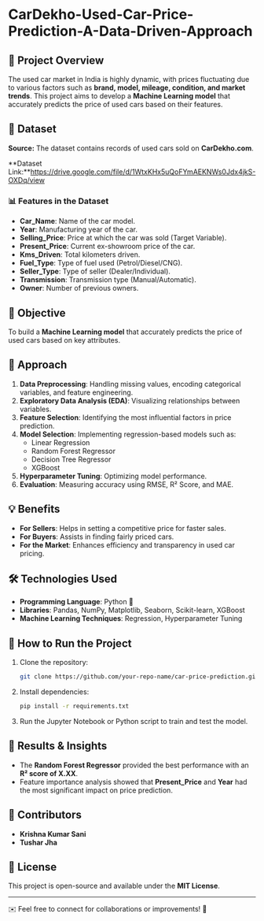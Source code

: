 # CarDekho-Used-Car-Price-Prediction-A-Data-Driven-Approach

## 📌 Project Overview
The used car market in India is highly dynamic, with prices fluctuating due to various factors such as **brand, model, mileage, condition, and market trends**. This project aims to develop a **Machine Learning model** that accurately predicts the price of used cars based on their features.

## 📂 Dataset
**Source:** The dataset contains records of used cars sold on **CarDekho.com**.

**Dataset Link:**https://drive.google.com/file/d/1WtxKHx5uQoFYmAEKNWs0Jdx4jkS-OXDq/view
### 📊 Features in the Dataset
- **Car_Name**: Name of the car model.
- **Year**: Manufacturing year of the car.
- **Selling_Price**: Price at which the car was sold (Target Variable).
- **Present_Price**: Current ex-showroom price of the car.
- **Kms_Driven**: Total kilometers driven.
- **Fuel_Type**: Type of fuel used (Petrol/Diesel/CNG).
- **Seller_Type**: Type of seller (Dealer/Individual).
- **Transmission**: Transmission type (Manual/Automatic).
- **Owner**: Number of previous owners.

## 🎯 Objective
To build a **Machine Learning model** that accurately predicts the price of used cars based on key attributes.

## 🚀 Approach
1. **Data Preprocessing**: Handling missing values, encoding categorical variables, and feature engineering.
2. **Exploratory Data Analysis (EDA)**: Visualizing relationships between variables.
3. **Feature Selection**: Identifying the most influential factors in price prediction.
4. **Model Selection**: Implementing regression-based models such as:
   - Linear Regression
   - Random Forest Regressor
   - Decision Tree Regressor
   - XGBoost
5. **Hyperparameter Tuning**: Optimizing model performance.
6. **Evaluation**: Measuring accuracy using RMSE, R² Score, and MAE.

## 💡 Benefits
- **For Sellers**: Helps in setting a competitive price for faster sales.
- **For Buyers**: Assists in finding fairly priced cars.
- **For the Market**: Enhances efficiency and transparency in used car pricing.

## 🛠️ Technologies Used
- **Programming Language**: Python 🐍
- **Libraries**: Pandas, NumPy, Matplotlib, Seaborn, Scikit-learn, XGBoost
- **Machine Learning Techniques**: Regression, Hyperparameter Tuning

## 📌 How to Run the Project
1. Clone the repository:
   ```bash
   git clone https://github.com/your-repo-name/car-price-prediction.git
   ```
2. Install dependencies:
   ```bash
   pip install -r requirements.txt
   ```
3. Run the Jupyter Notebook or Python script to train and test the model.

## 📌 Results & Insights
- The **Random Forest Regressor** provided the best performance with an **R² score of X.XX**.
- Feature importance analysis showed that **Present_Price** and **Year** had the most significant impact on price prediction.

## 🤝 Contributors
- **Krishna Kumar Sani** 
- **Tushar Jha**

## 📜 License
This project is open-source and available under the **MIT License**.

---
✉️ Feel free to connect for collaborations or improvements! 🚀
